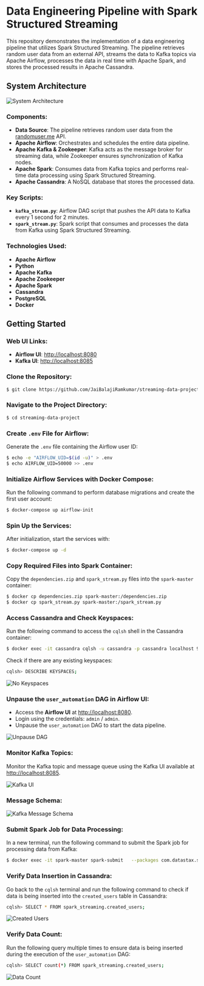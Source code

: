 
# Data Engineering Pipeline with Spark Structured Streaming

This repository demonstrates the implementation of a data engineering pipeline that utilizes Spark Structured Streaming. The pipeline retrieves random user data from an external API, streams the data to Kafka topics via Apache Airflow, processes the data in real time with Apache Spark, and stores the processed results in Apache Cassandra.

## System Architecture

![System Architecture](img/architecture.jpg)

### Components:

- **Data Source**: The pipeline retrieves random user data from the [randomuser.me](https://randomuser.me) API.
- **Apache Airflow**: Orchestrates and schedules the entire data pipeline.
- **Apache Kafka & Zookeeper**: Kafka acts as the message broker for streaming data, while Zookeeper ensures synchronization of Kafka nodes.
- **Apache Spark**: Consumes data from Kafka topics and performs real-time data processing using Spark Structured Streaming.
- **Apache Cassandra**: A NoSQL database that stores the processed data.
  
### Key Scripts:

- **`kafka_stream.py`**: Airflow DAG script that pushes the API data to Kafka every 1 second for 2 minutes.
- **`spark_stream.py`**: Spark script that consumes and processes the data from Kafka using Spark Structured Streaming.


### Technologies Used:

- **Apache Airflow**
- **Python**
- **Apache Kafka**
- **Apache Zookeeper**
- **Apache Spark**
- **Cassandra**
- **PostgreSQL**
- **Docker**

## Getting Started

### Web UI Links:

- **Airflow UI**: [http://localhost:8080](http://localhost:8080/)
- **Kafka UI**: [http://localhost:8085](http://localhost:8085/)

### Clone the Repository:

```bash
$ git clone https://github.com/JaiBalajiRamkumar/streaming-data-project
```

### Navigate to the Project Directory:

```bash
$ cd streaming-data-project
```

### Create `.env` File for Airflow:

Generate the `.env` file containing the Airflow user ID:

```bash
$ echo -e "AIRFLOW_UID=$(id -u)" > .env
$ echo AIRFLOW_UID=50000 >> .env
```

### Initialize Airflow Services with Docker Compose:

Run the following command to perform database migrations and create the first user account:

```bash
$ docker-compose up airflow-init
```


### Spin Up the Services:

After initialization, start the services with:

```bash
$ docker-compose up -d
```


### Copy Required Files into Spark Container:

Copy the `dependencies.zip` and `spark_stream.py` files into the `spark-master` container:

```bash
$ docker cp dependencies.zip spark-master:/dependencies.zip
$ docker cp spark_stream.py spark-master:/spark_stream.py
```


### Access Cassandra and Check Keyspaces:

Run the following command to access the `cqlsh` shell in the Cassandra container:

```bash
$ docker exec -it cassandra cqlsh -u cassandra -p cassandra localhost 9042
```

Check if there are any existing keyspaces:

```bash
cqlsh> DESCRIBE KEYSPACES;
```

![No Keyspaces](img/cqlsh_no_keyspace.png)

### Unpause the `user_automation` DAG in Airflow UI:

- Access the **Airflow UI** at [http://localhost:8080](http://localhost:8080).
- Login using the credentials: `admin` / `admin`.
- Unpause the `user_automation` DAG to start the data pipeline.

![Unpause DAG](img/unpause_user_automation.png)

### Monitor Kafka Topics:

Monitor the Kafka topic and message queue using the Kafka UI available at [http://localhost:8085](http://localhost:8085).

![Kafka UI](img/kafkaui.png)

### Message Schema:

![Kafka Message Schema](img/kafkaui-message.png)

### Submit Spark Job for Data Processing:

In a new terminal, run the following command to submit the Spark job for processing data from Kafka:

```bash
$ docker exec -it spark-master spark-submit   --packages com.datastax.spark:spark-cassandra-connector_2.12:3.5.1,org.apache.spark:spark-sql-kafka-0-10_2.12:3.5.1   --py-files /dependencies.zip   /spark_stream.py
```

### Verify Data Insertion in Cassandra:

Go back to the `cqlsh` terminal and run the following command to check if data is being inserted into the `created_users` table in Cassandra:

```bash
cqlsh> SELECT * FROM spark_streaming.created_users;
```

![Created Users](img/created_users.png)

### Verify Data Count:

Run the following query multiple times to ensure data is being inserted during the execution of the `user_automation` DAG:

```bash
cqlsh> SELECT count(*) FROM spark_streaming.created_users;
```

![Data Count](img/count-created-users.png)
